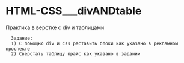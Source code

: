 # HTML-CSS___divANDtable
Практика в верстке с div и таблицами


      Задание:
      1) С помощью div и css раставить блоки как указано в рекламном проспекте
      2) Сверстать таблицу прайс как указано в задании
